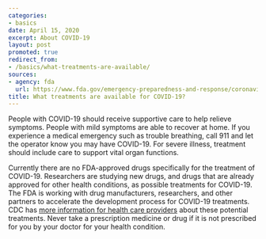 ```yaml
---
categories:
- basics
date: April 15, 2020
excerpt: About COVID-19
layout: post
promoted: true
redirect_from:
- /basics/what-treatments-are-available/
sources:
- agency: fda
  url: https://www.fda.gov/emergency-preparedness-and-response/coronavirus-disease-2019-covid-19/coronavirus-disease-2019-covid-19-frequently-asked-questions
title: What treatments are available for COVID-19?
---
```


People with COVID-19 should receive supportive care to help relieve symptoms. People with mild symptoms are able to recover at home. If you experience a medical emergency such as trouble breathing, call 911 and let the operator know you may have COVID-19. For severe illness, treatment should include care to support vital organ functions.

Currently there are no FDA-approved drugs specifically for the treatment of COVID-19. Researchers are studying new drugs, and drugs that are already approved for other health conditions, as possible treatments for COVID-19. The FDA is working with drug manufacturers, researchers, and other partners to accelerate the development process for COVID-19 treatments. CDC has [more information for health care providers](https://www.cdc.gov/coronavirus/2019-ncov/hcp/therapeutic-options.html) about these potential treatments. Never take a prescription medicine or drug if it is not prescribed for you by your doctor for your health condition.